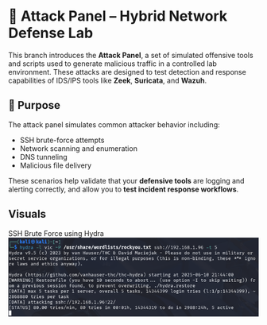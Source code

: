 # 🧨 Attack Panel – Hybrid Network Defense Lab

This branch introduces the **Attack Panel**, a set of simulated offensive tools and scripts used to generate malicious traffic in a controlled lab environment. These attacks are designed to test detection and response capabilities of IDS/IPS tools like **Zeek**, **Suricata**, and **Wazuh**.

## 🚩 Purpose

The attack panel simulates common attacker behavior including:
- SSH brute-force attempts
- Network scanning and enumeration
- DNS tunneling
- Malicious file delivery

These scenarios help validate that your **defensive tools** are logging and alerting correctly, and allow you to **test incident response workflows**.


## Visuals

SSH Brute Force using Hydra
![Hydra](https://raw.githubusercontent.com/Daniel1Cani/hybrid-network-defense-lab/screenshots/hydra.png)


